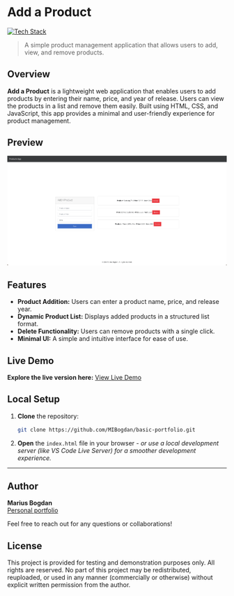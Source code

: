 # Add a Product


[![Tech Stack](https://img.shields.io/badge/HTML%20%7C%20CSS%20%7C%20JavaScript-black?style=flat-square)](#)


> A simple product management application that allows users to add, view, and remove products.

## Overview
**Add a Product** is a lightweight web application that enables users to add products by entering their name, price, and year of release. Users can view the products in a list and remove them easily. Built using HTML, CSS, and JavaScript, this app provides a minimal and user-friendly experience for product management.

## Preview

<p align="center">
  <img src="preview.png" alt="Project Preview" width="600">
</p>

## Features
- **Product Addition:** Users can enter a product name, price, and release year.
- **Dynamic Product List:** Displays added products in a structured list format.
- **Delete Functionality:** Users can remove products with a single click.
- **Minimal UI:** A simple and intuitive interface for ease of use.


## Live Demo
**Explore the live version here:** [View Live Demo](https://marius-bogdan.com/projects/basic-portfolio/)

## Local Setup
1. **Clone** the repository:
   ```bash
   git clone https://github.com/MIBogdan/basic-portfolio.git
   ```
2. **Open** the `index.html` file in your browser
   *- or use a local development server (like VS Code Live Server) for a smoother development experience.*


---

## Author
**Marius Bogdan**  
[Personal portfolio](https://marius-bogdan.com/)

Feel free to reach out for any questions or collaborations!

## License

This project is provided for testing and demonstration purposes only. All rights are reserved. No part of this project may be redistributed, reuploaded, or used in any manner (commercially or otherwise) without explicit written permission from the author.
